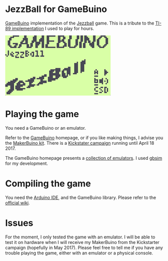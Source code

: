 # JezzBall for GameBuino

[GameBuino](http://gamebuino.com) implementation of the [Jezzball](https://en.wikipedia.org/wiki/JezzBall) game. This is a tribute to the [TI-89 implementation](http://www.ticalc.org/archives/files/fileinfo/121/12158.html) I used to play for hours.

![JezzBall screenshot](jezzball.gif?raw=true "JezzBall screenshot")

# Playing the game

You need a GameBuino or an emulator.

Refer to the [GameBuino](http://gamebuino.com/wiki/index.php?title=Getting_started#Get_a_Gamebuino) homepage, or if you like making things, I advise you the [MakerBuino kit](http://www.makerbuino.com/). There is a [Kickstater campaign](https://www.kickstarter.com/projects/albertgajsak/makerbuino-a-diy-game-console) running until April 18 2017.

The GameBuino homepage presents a [collection of emulators](http://gamebuino.com/wiki/index.php?title=Emulators). I used [gbsim](http://gamebuino.com/wiki/index.php?title=Emulators#gbsim) for my development.

# Compiling the game

You need the [Arduino IDE](https://www.arduino.cc/en/Main/Software), and the GameBuino library. Please refer to the [official wiki](http://gamebuino.com/wiki/index.php?title=Getting_started#Software_setup).

# Issues

For the moment, I only tested the game with an emulator. I will be able to test it on hardware when I will receive my MakerBuino from the Kickstarter campaign (hopefully in May 2017). Please feel free to tell me if you have any trouble playing the game, either with an emulator or a physical console.
